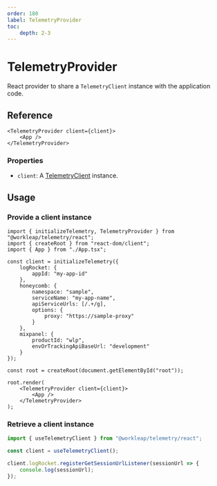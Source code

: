 ```yaml
---
order: 180
label: TelemetryProvider
toc:
    depth: 2-3
---
```


# TelemetryProvider

React provider to share a `TelemetryClient` instance with the application code.

## Reference

```tsx
<TelemetryProvider client={client}>
    <App />
</TelemetryProvider>
```

### Properties

- `client`: A [TelemetryClient](./TelemetryClient.md) instance.

## Usage

### Provide a client instance

```tsx !#26,28
import { initializeTelemetry, TelemetryProvider } from "@workleap/telemetry/react";
import { createRoot } from "react-dom/client";
import { App } from "./App.tsx";

const client = initializeTelemetry({
    logRocket: {
        appId: "my-app-id"
    },
    honeycomb: {
        namespace: "sample",
        serviceName: "my-app-name",
        apiServiceUrls: [/.+/g],
        options: {
            proxy: "https://sample-proxy"
        }
    },
    mixpanel: {
        productId: "wlp",
        envOrTrackingApiBaseUrl: "development"
    }
});

const root = createRoot(document.getElementById("root"));

root.render(
    <TelemetryProvider client={client}>
        <App />
    </TelemetryProvider>
);
```

### Retrieve a client instance

```ts !#3
import { useTelemetryClient } from "@workleap/telemetry/react";

const client = useTelemetryClient();

client.logRocket.registerGetSessionUrlListener(sessionUrl => {
    console.log(sessionUrl);
});
```
